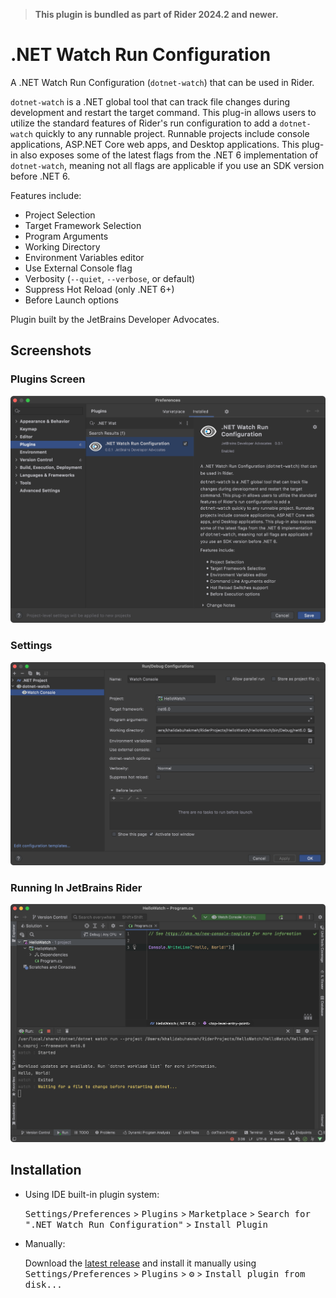 > **This plugin is bundled as part of Rider 2024.2 and newer.**

# .NET Watch Run Configuration

<!-- Plugin description -->
A .NET Watch Run Configuration (`dotnet-watch`) that can be used in Rider.

`dotnet-watch` is a .NET global tool that can track file changes during development and restart the target command. This plug-in allows users to utilize the standard features of Rider's run configuration to add a `dotnet-watch` quickly to any runnable project. Runnable projects include console applications, ASP.NET Core web apps, and Desktop applications. This plug-in also exposes some of the latest flags from the .NET 6 implementation of `dotnet-watch`, meaning not all flags are applicable if you use an SDK version before .NET 6.

Features include:

- Project Selection
- Target Framework Selection
- Program Arguments
- Working Directory
- Environment Variables editor
- Use External Console flag
- Verbosity (`--quiet`, `--verbose`, or default)
- Suppress Hot Reload (only .NET 6+)
- Before Launch options

<!-- Plugin description end -->

Plugin built by the JetBrains Developer Advocates.

## Screenshots

### Plugins Screen

![plugins screen in JetBrains Rider](./images/plugins-screen.png)

### Settings

![setting dialog](./images/run-configuration-settings.png)

### Running In JetBrains Rider

![running in JetBrains Rider](./images/run-configuration-running.png)

## Installation

- Using IDE built-in plugin system:
  
  <kbd>Settings/Preferences</kbd> > <kbd>Plugins</kbd> > <kbd>Marketplace</kbd> > <kbd>Search for ".NET Watch Run Configuration"</kbd> >
  <kbd>Install Plugin</kbd>
  
- Manually:

  Download the [latest release](https://github.com/maartenba/DotNetWatch/releases/latest) and install it manually using
  <kbd>Settings/Preferences</kbd> > <kbd>Plugins</kbd> > <kbd>⚙️</kbd> > <kbd>Install plugin from disk...</kbd>
